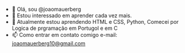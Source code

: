 - 👋 Olá, sou @joaomauerberg
- 👀 Estou interessado em aprender cada vez mais. 
- 🌱 Atualmente estou aprendendo HTML e CSS, Python, Comecei por Logica de prgramação em Portugol e em C 
- 📫 Como entrar em contato comigo e-mail: joaomauerberg10@gmail.com


<!---
joaomauerberg/joaomauerberg is a ✨ special ✨ repository because its `README.md` (this file) appears on your GitHub profile.
You can click the Preview link to take a look at your changes.
--->
